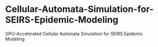 # Cellular-Automata-Simulation-for-SEIRS-Epidemic-Modeling
GPU-Accelerated Cellular Automata Simulation for SEIRS Epidemic Modeling
